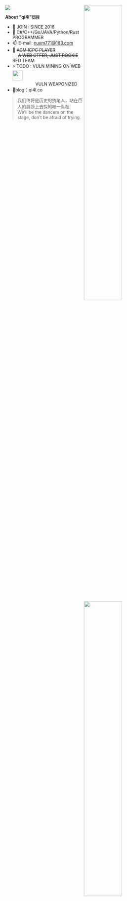 <img src="https://raw.githubusercontent.com/qi4L/qi4L/master/qi4L.svg"/>

<a href="#">
  <img align='right' width="49.5%" src="https://github-readme-stats.vercel.app/api?username=qi4L&show_icons=true&theme=gruvbox&hide_border=true" />
</a>

<a href="#">
  <img align='right' width="49.5%" src="https://github-readme-streak-stats.herokuapp.com/?user=qi4L&theme=gruvbox&hide_border=true" />
</a>

**About "qi4l"🇨🇳**

- 🌱 JOIN : SINCE 2016
- 🧠 C#/C++/Go/JAVA/Python/Rust PROGRAMMER
- 📫 E-mail: nuxm771@163.com
- 🌊 ~~ACM ICPC PLAYER~~  
     ~~A WEB CTFER, JUST ROOKIE~~ RED TEAM
- ⚡️ TODO : VULN MINING ON WEB<img src="https://media.giphy.com/media/WUlplcMpOCEmTGBtBW/giphy.gif" width="32"><br>
       VULN WEAPONIZED
- 🦜blog：qi4l.co

> 我们终将是历史的执笔人，站在巨人的肩膀上去探知唯一真相 <br>
> We'll be the dancers on the stage, don't be afraid of trying.  
